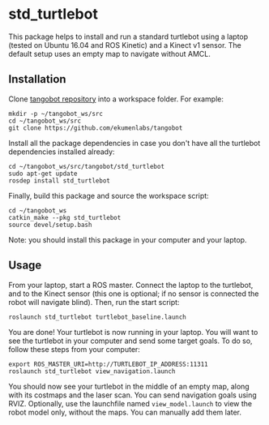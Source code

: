 # std_turtlebot
This package helps to install and run a standard turtlebot using a laptop (tested on Ubuntu 16.04 and ROS Kinetic) and a Kinect v1 sensor. The default setup uses an empty map to navigate without AMCL.

## Installation
Clone [tangobot repository](https://github.com/ekumenlabs/tangobot) into a workspace folder. For example:
```
mkdir -p ~/tangobot_ws/src
cd ~/tangobot_ws/src
git clone https://github.com/ekumenlabs/tangobot
```
Install all the package dependencies in case you don't have all the turtlebot dependencies installed already:
```
cd ~/tangobot_ws/src/tangobot/std_turtlebot
sudo apt-get update
rosdep install std_turtlebot
```
Finally, build this package and source the workspace script:
```
cd ~/tangobot_ws
catkin_make --pkg std_turtlebot
source devel/setup.bash
```
Note: you should install this package in your computer and your laptop.

## Usage
From your laptop, start a ROS master. Connect the laptop to the turtlebot, and to the Kinect sensor (this one is optional; if no sensor is connected the robot will navigate blind).
Then, run the start script:
```
roslaunch std_turtlebot turtlebot_baseline.launch
```
You are done! Your turtlebot is now running in your laptop.
You will want to see the turtlebot in your computer and send some target goals. To do so, follow these steps from your computer:
```
export ROS_MASTER_URI=http://TURTLEBOT_IP_ADDRESS:11311
roslaunch std_turtlebot view_navigation.launch
```

You should now see your turtlebot in the middle of an empty map, along with its costmaps and the laser scan. You can send navigation goals using RVIZ.
Optionally, use the launchfile named `view_model.launch` to view the robot model only, without the maps. You can manually add them later.
